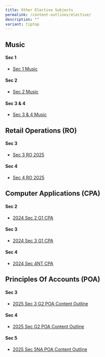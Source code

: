 ```yaml
---
title: Other Elective Subjects
permalink: /content-outlines/elective/
description: ""
variant: tiptap
---
```

<h2>Music</h2>
<h4>Sec 1</h4>
<ul data-tight="true" class="tight">
<li>
<p><a href="/files/Content%20Outlines%20for%20Electives/Sec%201%20Music.pdf" rel="noopener noreferrer nofollow" target="_blank">Sec 1 Music</a>
</p>
</li>
</ul>
<h4>Sec 2</h4>
<ul data-tight="true" class="tight">
<li>
<p><a href="/files/Content%20Outlines%20for%20Electives/Sec%202%20Music.pdf" rel="noopener noreferrer nofollow" target="_blank">Sec 2 Music</a>
</p>
</li>
</ul>
<h4>Sec 3 &amp; 4</h4>
<ul data-tight="true" class="tight">
<li>
<p><a href="/files/Content%20Outlines%20for%20Electives/Sec%203%20%204%20Music.pdf" rel="noopener noreferrer nofollow" target="_blank">Sec 3 &amp; 4 Music</a>
</p>
</li>
</ul>
<h2>Retail Operations (RO)</h2>
<h4>Sec 3</h4>
<ul data-tight="true" class="tight">
<li>
<p><a href="/files/Content Outlines for Electives/Content_Outline_Sec_3_RO_2025.pdf" rel="noopener nofollow" target="_blank">Sec 3 RO 2025</a>
</p>
</li>
</ul>
<h4>Sec 4</h4>
<ul data-tight="true" class="tight">
<li>
<p><a href="/files/Content Outlines for Electives/Content_Outline_Sec_4_RO_2025.pdf" rel="noopener nofollow" target="_blank">Sec 4 RO 2025</a>
</p>
</li>
</ul>
<h2>Computer Applications (CPA)</h2>
<h4>Sec 2</h4>
<ul data-tight="true" class="tight">
<li>
<p><a href="/files/Content Outlines for Electives/2024_Sec_2_G1_CPA.pdf" rel="noopener noreferrer nofollow" target="_blank">2024 Sec 2 G1 CPA</a>
</p>
</li>
</ul>
<h4>Sec 3</h4>
<ul data-tight="true" class="tight">
<li>
<p><a href="/files/Content Outlines for Electives/2024_Sec_3_G1_CPA.pdf" rel="noopener noreferrer nofollow" target="_blank">2024 Sec 3 G1 CPA</a>
</p>
</li>
</ul>
<h4>Sec 4</h4>
<ul data-tight="true" class="tight">
<li>
<p><a href="/files/Content Outlines for Electives/2024_Sec_4NT_CPA.pdf" rel="noopener noreferrer nofollow" target="_blank">2024 Sec 4NT CPA</a>
</p>
</li>
</ul>
<h2>Principles Of Accounts (POA)</h2>
<h4>Sec 3</h4>
<ul data-tight="true" class="tight">
<li>
<p><a href="/files/Content Outlines for Electives/Sec_3_G2_Content_Outline_2025.pdf" rel="noopener noreferrer nofollow" target="_blank">2025 Sec 3 G2 POA Content Outline</a>
</p>
</li>
</ul>
<h4>Sec 4</h4>
<ul data-tight="true" class="tight">
<li>
<p><a href="/files/Content Outlines for Electives/Sec_4_G2_POA_Content_Outline_2025.pdf" rel="noopener noreferrer nofollow" target="_blank">2025 Sec G2 POA Content Outline</a>
</p>
</li>
</ul>
<h4>Sec 5</h4>
<ul data-tight="true" class="tight">
<li>
<p><a href="/files/Content Outlines for Electives/Sec_5NA_POA_Content_Outline_2025.pdf" rel="noopener noreferrer nofollow" target="_blank">2025 Sec 5NA POA Content Outline</a>
</p>
</li>
</ul>
<p></p>